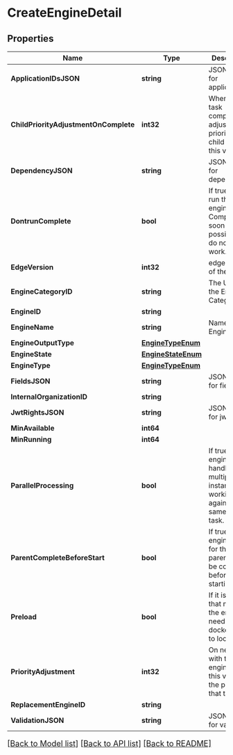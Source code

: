 # CreateEngineDetail

## Properties

Name | Type | Description | Notes
------------ | ------------- | ------------- | -------------
**ApplicationIDsJSON** | **string** | JSON Data for application_id | [optional] 
**ChildPriorityAdjustmentOnComplete** | **int32** | When this task completes, adjust the priority of child tasks by this value | [optional] 
**DependencyJSON** | **string** | JSON Data for dependency | [optional] 
**DontrunComplete** | **bool** | If true, do not run this engine.  Complete as soon as possible and do not assign work. | [optional] 
**EdgeVersion** | **int32** | edge version of the engine | [optional] 
**EngineCategoryID** | **string** | The UUID of the Engine Category | [optional] 
**EngineID** | **string** |  | [optional] 
**EngineName** | **string** | Name of the Engine | [optional] 
**EngineOutputType** | [**EngineTypeEnum**](EngineTypeEnum.md) |  | [optional] 
**EngineState** | [**EngineStateEnum**](EngineStateEnum.md) |  | [optional] 
**EngineType** | [**EngineTypeEnum**](EngineTypeEnum.md) |  | [optional] 
**FieldsJSON** | **string** | JSON Data for fields | [optional] 
**InternalOrganizationID** | **string** |  | [optional] 
**JwtRightsJSON** | **string** | JSON Data for jwt_rights | [optional] 
**MinAvailable** | **int64** |  | [optional] 
**MinRunning** | **int64** |  | [optional] 
**ParallelProcessing** | **bool** | If true, the engine can handle multiple instances working against the same chunk task. | [optional] 
**ParentCompleteBeforeStart** | **bool** | If true, the engine waits for the parent(s) to be complete before starting | [optional] 
**Preload** | **bool** | If it is &#x60;true&#x60;, that means the engine need to pull docker image to local | [optional] 
**PriorityAdjustment** | **int32** | On new tasks with this engine, add this value to the priority of that task | [optional] 
**ReplacementEngineID** | **string** |  | [optional] 
**ValidationJSON** | **string** | JSON Data for validation | [optional] 

[[Back to Model list]](../README.md#documentation-for-models) [[Back to API list]](../README.md#documentation-for-api-endpoints) [[Back to README]](../README.md)

<style>
     p, ul, ol, li { font-size: 18px !important;}
</style>


